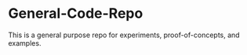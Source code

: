 # General-Code-Repo

This is a general purpose repo for experiments, proof-of-concepts, and examples.
